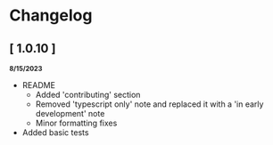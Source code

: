 # Changelog

## [ 1.0.10 ] 

<sub>**8/15/2023**</sub>

* README
    * Added 'contributing' section
    * Removed 'typescript only' note and replaced it with a 'in early development' note
    * Minor formatting fixes
* Added basic tests